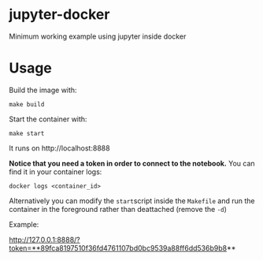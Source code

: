 # jupyter-docker
Minimum working example using jupyter inside docker

# Usage
Build the image with:

    make build

Start the container with:

    make start

It runs on http://localhost:8888

**Notice that you need a token in order to connect to the notebook.** You can find it in your container logs:
    
    docker logs <container_id>
    
Alternatively you can modify the `start`script inside the `Makefile` and run the container in the foreground rather than deattached (remove the `-d`)

Example:

http://127.0.0.1:8888/?token=**89fca8197510f36fd4761107bd0bc9539a88ff6dd536b9b8**

